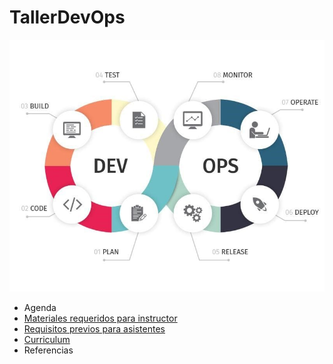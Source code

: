 # TallerDevOps


![DevOps](https://raw.githubusercontent.com/mariotristan/TallerDevOps/master/imagenes/DevOps.jpg)

 - Agenda
 - [Materiales requeridos para instructor](materiales.md)
 - [Requisitos previos para asistentes](requisitos.md)
 - [Curriculum](cv.md)
 - Referencias